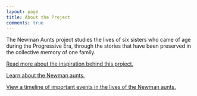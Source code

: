 ```yaml
---
layout: page
title: About the Project
comments: true
---
```


The Newman Aunts project studies the lives of six sisters who came of age during the Progressive Era, through the stories that have been preserved in the collective memory of one family.

[Read more about the inspiration behind this project.]({{site.baseurl}}/background/2016-06-16-the-aunts)

[Learn about the Newman aunts.]({{site.baseurl}}/the-newmans)

[View a timeline of important events in the lives of the Newman aunts.]({{site.baseurl}}/timeline)
